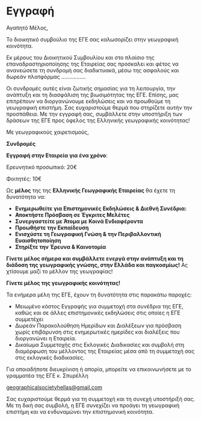 # Εγγραφή

Αγαπητό Μέλος,

Το διοικητικό συμβούλιο της ΕΓΕ σας καλωσορίζει στην γεωγραφική κοινότητα.

Εκ μέρους του Διοικητικού Συμβουλίου και στο πλαίσιο της επαναδραστηριοποίησης της Εταιρείας σας προσκαλει και φέτος να ανανεώσετε τη συνδρομή σας διαδικτυακά, μέσω της ασφαλούς και δωρεάν πλατφόρμας …………….

Οι συνδρομές αυτές είναι ζωτικής σημασίας για τη λειτουργία, την ανάπτυξη και τη διασφάλιση της βιωσιμότητας της ΕΓΕ. Επίσης, μας επιτρέπουν να διοργανώνουμε εκδηλώσεις και να προωθούμε τη γεωγραφική επιστήμη. Σας ευχαριστούμε θερμά που στηρίζετε αυτήν την προσπάθεια. Με την εγγραφή σας, συμβάλλετε στην υποστήριξη των δράσεων της ΕΓΕ προς όφελος της Ελληνικής γεωγραφικής κοινότητας!

Με γεωγραφικούς χαιρετισμούς,

**Συνδρομές**

**Εγγραφή στην Εταιρεία για ένα χρόνο**:

Ερευνητικό προσωπικό: 20€

Φοιτητές: 10€

Ως **μέλος** της της **Ελληνικής Γεωγραφικής Εταιρείας** θα έχετε τη δυνατότητα να:

*   **Ενημερωθείτε για Επιστημονικές Εκδηλώσεις & Διεθνή Συνέδρια:**
*   **Αποκτήστε Πρόσβαση σε Έγκριτες Μελέτες**
*   **Συνεργαστείτε με Άτομα με Κοινά Ενδιαφέροντα**
*   **Προωθήστε την Εκπαίδευση**
*   **Ενισχύστε τη Γεωγραφική Γνώση & την Περιβαλλοντική Ευαισθητοποίηση**
*   **Στηρίξτε την Έρευνα & Καινοτομία**

**Γίνετε μέλος σήμερα και συμβάλλετε ενεργά στην ανάπτυξη και τη διάδοση της γεωγραφικής γνώσης, στην Ελλάδα και παγκοσμίως!**
Ας χτίσουμε μαζί το μέλλον της γεωγραφίας!

**Γίνετε μέλος της γεωγραφικής κοινότητας!**

Τα ενήμερα μέλη της ΕΓΕ, έχουν τη δυνατότητα στις παρακάτω παροχές:

*   Μειωμένο κόστος Εγγραφής για συμμετοχή στα συνέδρια της ΕΓΕ, καθώς και σε άλλες επιστημονικές εκδηλώσεις στις οποίες η ΕΓΕ συμμετέχει
*   Δωρεάν Παρακολούθηση Ημερίδων και Διαλέξεων για πρόσβαση χωρίς επιβάρυνση στις ενημερωτικές ημερίδες και διαλέξεις που διοργανώνει η Εταιρεία.
*   Δικαίωμα Συμμετοχής στις Εκλογικές Διαδικασίες και συμβολή στη διαμόρφωση του μέλλοντος της Εταιρείας μέσα από τη συμμετοχή σας στις εκλογικές διαδικασίες.

Για οποιαδήποτε διευκρίνιση ή απορία, μπορείτε να επικοινωνήσετε με το γραμματέα της ΕΓΕ κ. Σπυρέλλη

geographicalsocietyhellas@gmail.com

Σας ευχαριστούμε θερμά για τη συμμετοχή και τη συνεχή υποστήριξή σας. Με τη δική σας συμβολή, η ΕΓΕ συνεχίζει να προάγει τη γεωγραφική επιστήμη και να ενδυναμώνει την επιστημονική κοινότητα. 